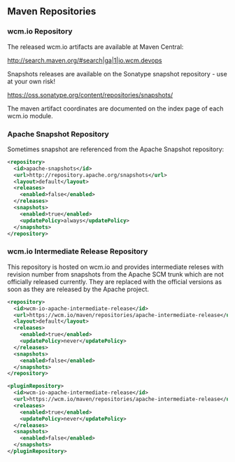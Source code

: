 ## Maven Repositories

### wcm.io Repository

The released wcm.io artifacts are available at Maven Central:

http://search.maven.org/#search|ga|1|io.wcm.devops

Snapshots releases are available on the Sonatype snapshot repository - use at your own risk!

https://oss.sonatype.org/content/repositories/snapshots/

The maven artifact coordinates are documented on the index page of each wcm.io module.


### Apache Snapshot Repository

Sometimes snapshot are referenced from the Apache Snapshot repository:

```xml
<repository>
  <id>apache-snapshots</id>
  <url>http://repository.apache.org/snapshots</url>
  <layout>default</layout>
  <releases>
    <enabled>false</enabled>
  </releases>
  <snapshots>
    <enabled>true</enabled>
    <updatePolicy>always</updatePolicy>
  </snapshots>
</repository>
```


### wcm.io Intermediate Release Repository

This repository is hosted on wcm.io and provides intermediate releses with revision number from snapshots from the Apache SCM trunk which are not officially released currently. They are replaced with the official versions as soon as they are released by the Apache project.

```xml
<repository>
  <id>wcm-io-apache-intermediate-release</id>
  <url>https://wcm.io/maven/repositories/apache-intermediate-release</url>
  <layout>default</layout>
  <releases>
    <enabled>true</enabled>
    <updatePolicy>never</updatePolicy>
  </releases>
  <snapshots>
    <enabled>false</enabled>
  </snapshots>
</repository>

<pluginRepository>
  <id>wcm-io-apache-intermediate-release</id>
  <url>https://wcm.io/maven/repositories/apache-intermediate-release</url>
  <releases>
    <enabled>true</enabled>
    <updatePolicy>never</updatePolicy>
  </releases>
  <snapshots>
    <enabled>false</enabled>
  </snapshots>
</pluginRepository>

```
